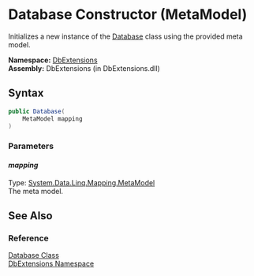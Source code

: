Database Constructor (MetaModel)
================================
Initializes a new instance of the [Database][1] class using the provided meta model.

**Namespace:** [DbExtensions][2]  
**Assembly:** DbExtensions (in DbExtensions.dll)

Syntax
------

```csharp
public Database(
	MetaModel mapping
)
```

### Parameters

#### *mapping*
Type: [System.Data.Linq.Mapping.MetaModel][3]  
The meta model.


See Also
--------

### Reference
[Database Class][1]  
[DbExtensions Namespace][2]  

[1]: README.md
[2]: ../README.md
[3]: http://msdn.microsoft.com/en-us/library/bb534568